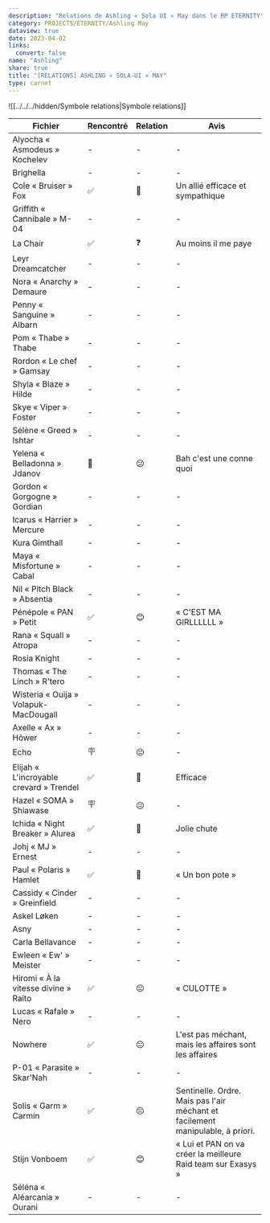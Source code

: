 ```yaml
---
description: "Relations de Ashling « Sola UI » May dans le RP ETERNITY"
category: PROJECTS/ETERNITY/Ashling May
dataview: true
date: 2023-04-02
links:
  convert: false
name: "Ashling"
share: true
title: "[RELATIONS] ASHLING « SOLA-UI » MAY"
type: carnet
---
```


![[../../../hidden/Symbole relations|Symbole relations]]

| Fichier                                                                                                                              | Rencontré | Relation | Avis                                                                           |
| ------------------------------------------------------------------------------------------------------------------------------------ | --------- | -------- | ------------------------------------------------------------------------------ |
| Alyocha « Asmodeus » Kochelev                 | \-        | \-       | \-                                                                             |
| Brighella                                                         | \-        | \-       | \-                                                                             |
| Cole « Bruiser » Fox                                   | ✅         | 🙂       | Un allié efficace et sympathique                                               |
| Griffith « Cannibale » M-04                     | \-        | \-       | \-                                                                             |
| La Chair                                                           | ✅         | ❓        | Au moins il me paye                                                            |
| Leyr Dreamcatcher                                         | \-        | \-       | \-                                                                             |
| Nora « Anarchy » Demaure                           | \-        | \-       | \-                                                                             |
| Penny « Sanguine » Albarn                         | \-        | \-       | \-                                                                             |
| Pom « Thabe » Thabe                                     | \-        | \-       | \-                                                                             |
| Rordon « Le chef » Gamsay                         | \-        | \-       | \-                                                                             |
| Shyla « Blaze » Hilde                                 | \-        | \-       | \-                                                                             |
| Skye « Viper » Foster                                 | \-        | \-       | \-                                                                             |
| Sélène « Greed » Ishtar                             | \-        | \-       | \-                                                                             |
| Yelena « Belladonna » Jdanov                   | 📲        | 😕       | Bah c'est une conne quoi                                                       |
| Gordon « Gorgogne » Gordian                          | \-        | \-       | \-                                                                             |
| Icarus « Harrier » Mercure                            | \-        | \-       | \-                                                                             |
| Kura Gimthall                                                      | \-        | \-       | \-                                                                             |
| Maya « Misfortune » Cabal                              | \-        | \-       | \-                                                                             |
| Nil « Pitch Black » Absentia                        | \-        | \-       | \-                                                                             |
| Pénépole « PAN » Petit                                    | ✅         | 😊       | « C'EST MA GIRLLLLLL »                                                         |
| Rana « Squall » Atropa                                    | \-        | \-       | \-                                                                             |
| Rosia Knight                                                        | \-        | \-       | \-                                                                             |
| Thomas « The Linch » R'tero                          | \-        | \-       | \-                                                                             |
| Wisteria « Ouija » Volapuk-MacDougall      | \-        | \-       | \-                                                                             |
| Axelle « Ax » Hõwer                                         | \-        | \-       | \-                                                                             |
| Echo                                                                       | 🪧        | 😐       | \-                                                                             |
| Elijah « L'incroyable crevard » Trendel | ✅         | 🙂       | Efficace                                                                       |
| Hazel « SOMA » Shiawase                                 | 🪧        | 😐       | \-                                                                             |
| Ichida « Night Breaker » Alurea                 | ✅         | 🙂       | Jolie chute                                                                    |
| Johj « MJ » Ernest                                           | \-        | \-       | \-                                                                             |
| Paul « Polaris » Hamlet                                 | ✅         | 🙂       | « Un bon pote »                                                                |
| Cassidy « Cinder » Greinfield                     | \-        | \-       | \-                                                                             |
| Askel Løken                                                     | \-        | \-       | \-                                                                             |
| Asny                                                                   | \-        | \-       | \-                                                                             |
| Carla Bellavance                                           | \-        | \-       | \-                                                                             |
| Ewleen « Ew' » Meister                               | \-        | \-       | \-                                                                             |
| Hiromi « À la vitesse divine » Raito   | ✅         | 😐       | « CULOTTE »                                                                    |
| Lucas « Rafale » Nero                                 | \-        | \-       | \-                                                                             |
| Nowhere                                                             | ✅         | 😐       | L'est pas méchant, mais les affaires sont les affaires                         |
| P-01 « Parasite » Skar'Nah                       | \-        | \-       | \-                                                                             |
| Solis « Garm » Carmin                                 | ✅         | 😐       | Sentinelle. Ordre. Mais pas l'air méchant et facilement manipulable, à priori. |
| Stijn Vonboem                                                 | ✅         | 😊       | « Lui et PAN on va créer la meilleure Raid team sur Exasys »                   |
| Séléna « Aléarcania » Ourani                   | \-        | \-       | \-                                                                             |

